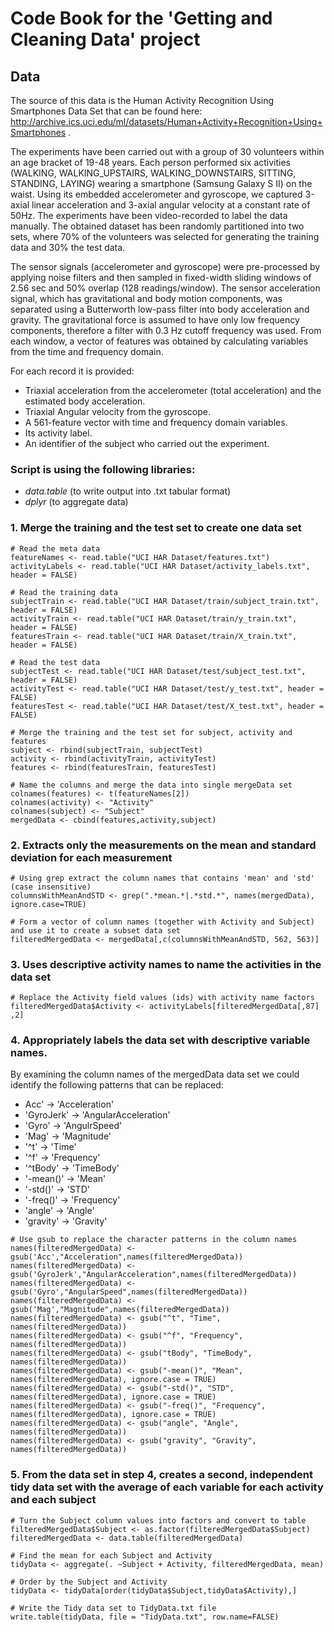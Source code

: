 # Code Book for the 'Getting and Cleaning Data' project

## Data 
The source of this data is the Human Activity Recognition Using Smartphones Data Set that can be found here: http://archive.ics.uci.edu/ml/datasets/Human+Activity+Recognition+Using+Smartphones .

The experiments have been carried out with a group of 30 volunteers within an age bracket of 19-48 years. Each person performed six activities (WALKING, WALKING_UPSTAIRS, WALKING_DOWNSTAIRS, SITTING, STANDING, LAYING) wearing a smartphone (Samsung Galaxy S II) on the waist. Using its embedded accelerometer and gyroscope, we captured 3-axial linear acceleration and 3-axial angular velocity at a constant rate of 50Hz. The experiments have been video-recorded to label the data manually. The obtained dataset has been randomly partitioned into two sets, where 70% of the volunteers was selected for generating the training data and 30% the test data. 

The sensor signals (accelerometer and gyroscope) were pre-processed by applying noise filters and then sampled in fixed-width sliding windows of 2.56 sec and 50% overlap (128 readings/window). The sensor acceleration signal, which has gravitational and body motion components, was separated using a Butterworth low-pass filter into body acceleration and gravity. The gravitational force is assumed to have only low frequency components, therefore a filter with 0.3 Hz cutoff frequency was used. From each window, a vector of features was obtained by calculating variables from the time and frequency domain.

For each record it is provided:
- Triaxial acceleration from the accelerometer (total acceleration) and the estimated body acceleration.
- Triaxial Angular velocity from the gyroscope. 
- A 561-feature vector with time and frequency domain variables. 
- Its activity label. 
- An identifier of the subject who carried out the experiment.


### Script is using the following libraries:
- *data.table* (to write output into .txt tabular format)
- *dplyr* (to aggregate data)


### 1. Merge the training and the test set to create one data set
```
# Read the meta data
featureNames <- read.table("UCI HAR Dataset/features.txt")
activityLabels <- read.table("UCI HAR Dataset/activity_labels.txt", header = FALSE)

# Read the training data
subjectTrain <- read.table("UCI HAR Dataset/train/subject_train.txt", header = FALSE)
activityTrain <- read.table("UCI HAR Dataset/train/y_train.txt", header = FALSE)
featuresTrain <- read.table("UCI HAR Dataset/train/X_train.txt", header = FALSE)

# Read the test data
subjectTest <- read.table("UCI HAR Dataset/test/subject_test.txt", header = FALSE)
activityTest <- read.table("UCI HAR Dataset/test/y_test.txt", header = FALSE)
featuresTest <- read.table("UCI HAR Dataset/test/X_test.txt", header = FALSE)

# Merge the training and the test set for subject, activity and features
subject <- rbind(subjectTrain, subjectTest)
activity <- rbind(activityTrain, activityTest)
features <- rbind(featuresTrain, featuresTest)

# Name the columns and merge the data into single mergeData set
colnames(features) <- t(featureNames[2])
colnames(activity) <- "Activity"
colnames(subject) <- "Subject"
mergedData <- cbind(features,activity,subject)
```

### 2. Extracts only the measurements on the mean and standard deviation for each measurement
```
# Using grep extract the column names that contains 'mean' and 'std' (case insensitive)
columnsWithMeanAndSTD <- grep(".*mean.*|.*std.*", names(mergedData), ignore.case=TRUE)

# Form a vector of column names (together with Activity and Subject) and use it to create a subset data set
filteredMergedData <- mergedData[,c(columnsWithMeanAndSTD, 562, 563)]
```

### 3. Uses descriptive activity names to name the activities in the data set
```
# Replace the Activity field values (ids) with activity name factors
filteredMergedData$Activity <- activityLabels[filteredMergedData[,87] ,2]
```

### 4. Appropriately labels the data set with descriptive variable names. 

By examining the column names of the mergedData data set we could identify the following patterns that can be replaced:
*  Acc'      -> 'Acceleration'
* 'GyroJerk' -> 'AngularAcceleration'
* 'Gyro'     -> 'AngulrSpeed'
* 'Mag'      -> 'Magnitude'
* '^t'       -> 'Time'
* '^f'       -> 'Frequency'
* '^tBody'   -> 'TimeBody'
* '-mean()'  -> 'Mean'
* '-std()'   -> 'STD'
* '-freq()'  -> 'Frequency'
* 'angle'    -> 'Angle'
* 'gravity'  -> 'Gravity'

```
# Use gsub to replace the character patterns in the column names
names(filteredMergedData) <- gsub('Acc',"Acceleration",names(filteredMergedData))
names(filteredMergedData) <- gsub('GyroJerk',"AngularAcceleration",names(filteredMergedData))
names(filteredMergedData) <- gsub('Gyro',"AngularSpeed",names(filteredMergedData))
names(filteredMergedData) <- gsub('Mag',"Magnitude",names(filteredMergedData))
names(filteredMergedData) <- gsub("^t", "Time", names(filteredMergedData))
names(filteredMergedData) <- gsub("^f", "Frequency", names(filteredMergedData))
names(filteredMergedData) <- gsub("tBody", "TimeBody", names(filteredMergedData))
names(filteredMergedData) <- gsub("-mean()", "Mean", names(filteredMergedData), ignore.case = TRUE)
names(filteredMergedData) <- gsub("-std()", "STD", names(filteredMergedData), ignore.case = TRUE)
names(filteredMergedData) <- gsub("-freq()", "Frequency", names(filteredMergedData), ignore.case = TRUE)
names(filteredMergedData) <- gsub("angle", "Angle", names(filteredMergedData))
names(filteredMergedData) <- gsub("gravity", "Gravity", names(filteredMergedData))
``` 

### 5. From the data set in step 4, creates a second, independent tidy data set with the average of each variable for each activity and each subject
```
# Turn the Subject column values into factors and convert to table
filteredMergedData$Subject <- as.factor(filteredMergedData$Subject)
filteredMergedData <- data.table(filteredMergedData)

# Find the mean for each Subject and Activity
tidyData <- aggregate(. ~Subject + Activity, filteredMergedData, mean)

# Order by the Subject and Activity
tidyData <- tidyData[order(tidyData$Subject,tidyData$Activity),]

# Write the Tidy data set to TidyData.txt file
write.table(tidyData, file = "TidyData.txt", row.name=FALSE)
```
